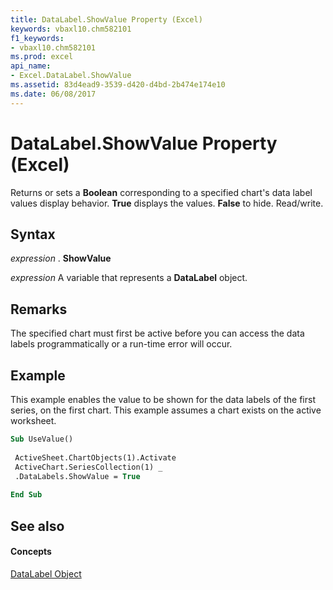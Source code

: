 ```yaml
---
title: DataLabel.ShowValue Property (Excel)
keywords: vbaxl10.chm582101
f1_keywords:
- vbaxl10.chm582101
ms.prod: excel
api_name:
- Excel.DataLabel.ShowValue
ms.assetid: 83d4ead9-3539-d420-d4bd-2b474e174e10
ms.date: 06/08/2017
---
```



# DataLabel.ShowValue Property (Excel)

Returns or sets a  **Boolean** corresponding to a specified chart's data label values display behavior. **True** displays the values. **False** to hide. Read/write.


## Syntax

 _expression_ . **ShowValue**

 _expression_ A variable that represents a **DataLabel** object.


## Remarks

The specified chart must first be active before you can access the data labels programmatically or a run-time error will occur.


## Example

This example enables the value to be shown for the data labels of the first series, on the first chart. This example assumes a chart exists on the active worksheet.


```vb
Sub UseValue() 
 
 ActiveSheet.ChartObjects(1).Activate 
 ActiveChart.SeriesCollection(1) _ 
 .DataLabels.ShowValue = True 
 
End Sub
```


## See also


#### Concepts


[DataLabel Object](Excel.DataLabel(objec).md)

